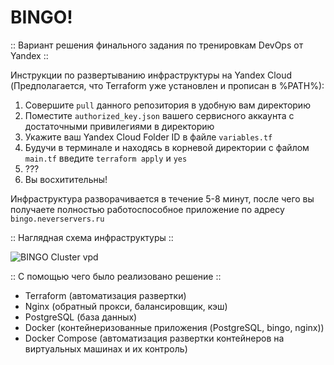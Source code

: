 # BINGO!

:: Вариант решения финального задания по тренировкам DevOps от Yandex ::

Инструкции по развертыванию инфраструктуры на Yandex Cloud (Предполагается, что Terraform уже установлен и прописан в %PATH%):
1. Совершите `pull` данного репозитория в удобную вам директорию
2. Поместите `authorized_key.json` вашего сервисного аккаунта с достаточными привилегиями в директорию
3. Укажите ваш Yandex Cloud Folder ID в файле `variables.tf`
4. Будучи в терминале и находясь в корневой директории с файлом `main.tf` введите `terraform apply` и `yes`
5. ???
6. Вы восхитительны!

Инфраструктура разворачивается в течение 5-8 минут, после чего вы получаете полностью работоспособное приложение по адресу `bingo.neverservers.ru`

:: Наглядная схема инфраструктуры ::

![BINGO Cluster vpd](https://github.com/detree05/my-little-project/assets/125824800/9674d836-a93b-489e-8709-abde5d90abe1)

:: С помощью чего было реализовано решение ::

- Terraform (автоматизация развертки)
- Nginx (обратный прокси, балансировщик, кэш)
- PostgreSQL (база данных)
- Docker (контейнеризованные приложения (PostgreSQL, bingo, nginx))
- Docker Compose (автоматизация развертки контейнеров на виртуальных машинах и их контроль)
